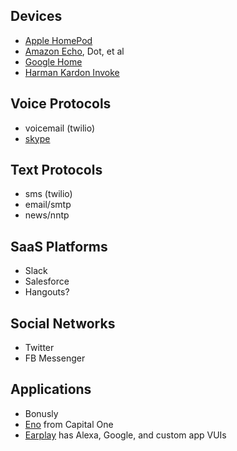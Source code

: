## Devices
* [Apple HomePod]( https://www.apple.com/homepod/ )
* [Amazon Echo][], Dot, et al
* [Google Home](https://store.google.com/product/google_home)
* [Harman Kardon Invoke](https://www.harmankardon.com/invoke.html)

## Voice Protocols
* voicemail (twilio)
* [skype]( https://www.sitepoint.com/premium/courses/build-a-microsoft-bot-for-skype-2939 )

## Text Protocols
* sms (twilio)
* email/smtp
* news/nntp

## SaaS Platforms
* Slack
* Salesforce
* Hangouts?

## Social Networks
* Twitter
* FB Messenger

## Applications
* Bonusly
* [Eno][] from Capital One
* [Earplay]( https://www.earplay.com/ ) has Alexa, Google, and custom app VUIs

[Amazon Echo]: https://www.amazon.com/Amazon-Echo-Bluetooth-Speaker-with-Alexa-Black/dp/B00X4WHP5E
[Eno]: https://medium.com/capitalonetech/what-we-learned-about-what-our-chatbot-learned-56d105575630?linkId=43876647
